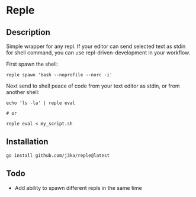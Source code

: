 # Reple

## Description
Simple wrapper for any repl. If your editor can send selected text as stdin for shell command, you can use repl-driven-development in your workflow.

First spawn the shell:

```shell
reple spawn 'bash --noprofile --norc -i'
```

Next send to shell peace of code from your text editor as stdin, or from another shell:
```shell
echo 'ls -la' | reple eval

# or

reple eval < my_script.sh
```

## Installation
```shell
go install github.com/j3ka/reple@latest
```

## Todo
- Add ability to spawn different repls in the same time